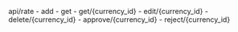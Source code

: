 
api/rate
    - add 
    - get
    - get/{currency_id}
    - edit/{currency_id}
    - delete/{currency_id}
    - approve/{currency_id}
    - reject/{currency_id}